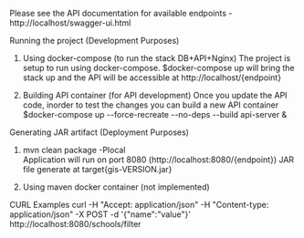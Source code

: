 
Please see the API documentation for available endpoints - http://localhost/swagger-ui.html


Running the project (Development Purposes)

1. Using docker-compose (to run the stack DB+API+Nginx)
The project is setup to run using docker-compose. 
$docker-compose up will bring the stack up and the API will be accessible at http://localhost/{endpoint}

2. Building API container (for API development)
Once you update the API code, inorder to test the changes you can build a new API container 
$docker-compose up --force-recreate --no-deps --build api-server &

Generating JAR artifact (Deployment Purposes)
1. mvn clean package -Plocal <br>
Application will run on port 8080 (http://localhost:8080/{endpoint})
JAR file generate at target\{gis-VERSION.jar}

2. Using maven docker container (not implemented)




CURL Examples
curl -H "Accept: application/json" -H "Content-type: application/json" -X POST -d '{"name":"value"}' http://localhost:8080/schools/filter




